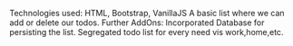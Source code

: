 Technologies used: HTML, Bootstrap, VanillaJS
A basic list where we can add or delete our todos. 
Further AddOns: 
Incorporated Database for persisting the list. 
Segregated todo list for every need vis work,home,etc.
